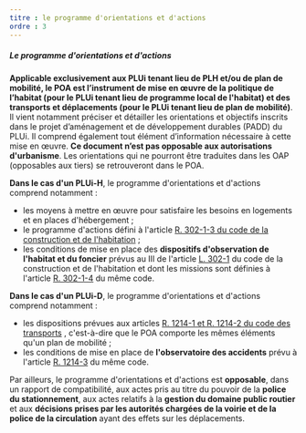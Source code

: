 ```yaml
---
titre : le programme d'orientations et d'actions
ordre : 3
---
```

##### Le programme d'orientations et d'actions

**Applicable exclusivement aux PLUi tenant lieu de PLH et/ou de plan de mobilité, le POA est l’instrument de mise en œuvre de la politique de l’habitat (pour le PLUi tenant lieu de
programme local de l'habitat) et des transports et déplacements (pour le PLUi tenant lieu de plan de mobilité)**. Il vient notamment
préciser et détailler les orientations et objectifs inscrits dans le projet d’aménagement et de
développement durables (PADD) du PLUi. Il comprend également tout élément d’information
nécessaire à cette mise en œuvre.
**Ce document n’est pas opposable aux autorisations d'urbanisme**.
Les orientations qui ne pourront être traduites dans les OAP (opposables aux tiers) se retrouveront
dans le POA.

**Dans le cas d'un PLUi-H**, le programme d'orientations et d'actions comprend notamment :
- les moyens à mettre en œuvre pour satisfaire les besoins en logements et en places d'hébergement ;
- le programme d'actions défini à l'article [R. 302-1-3 du code de la construction et de l'habitation](https://www.legifrance.gouv.fr/codes/article_lc/LEGIARTI000036662025) ;
- les conditions de mise en place des **dispositifs d'observation de l'habitat et du foncier** prévus au III de l'article [L. 302-1](https://www.legifrance.gouv.fr/codes/article_lc/LEGIARTI000043977966) du code de la construction et de l'habitation et dont les missions sont définies à l'article [R. 302-1-4](https://www.legifrance.gouv.fr/codes/article_lc/LEGIARTI000036662038) du même code.

**Dans le cas d'un PLUi-D**, le programme d'orientations et d'actions comprend notamment :
- les dispositions prévues aux articles [R. 1214-1 et R. 1214-2 du code des transports](https://www.legifrance.gouv.fr/codes/section_lc/LEGITEXT000023086525/LEGISCTA000028996365/#LEGISCTA000028996365) , c'est-à-dire que le POA comporte les mêmes éléments qu'un plan de mobilité ;
- les conditions de mise en place de **l'observatoire des accidents** prévu à l'article [R. 1214-3](https://www.legifrance.gouv.fr/codes/article_lc/LEGIARTI000042066368) du même code.

Par ailleurs, le programme d'orientations et d'actions est **opposable**, dans un rapport de compatibilité, aux actes pris au titre du pouvoir de la **police du stationnement**, aux actes relatifs à la **gestion du domaine public routier** et aux **décisions prises par les autorités chargées de la voirie et de la police de la circulation** ayant des effets sur les déplacements.
